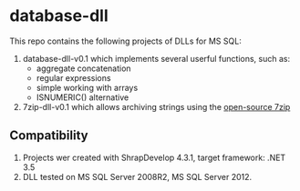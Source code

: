database-dll
============

This repo contains the following projects of DLLs for MS SQL:

1. database-dll-v0.1 which implements several userful functions, such as:
   * aggregate concatenation
   * regular expressions
   * simple working with arrays
   * ISNUMERIC() alternative
1. 7zip-dll-v0.1 which allows archiving strings using the [open-source 7zip][7zip]

Compatibility
------------
1. Projects wer created with ShrapDevelop 4.3.1, target framework: .NET 3.5
1. DLL tested on MS SQL Server 2008R2, MS SQL Server 2012.

[7zip]: http://sevenzipsharp.codeplex.com/
